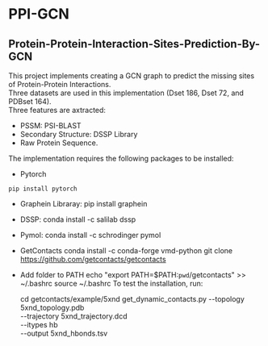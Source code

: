 # PPI-GCN
## Protein-Protein-Interaction-Sites-Prediction-By-GCN
This project implements creating a GCN graph to predict the missing sites of Protein-Protein Interactions. <br>
Three datasets are used in this implementation (Dset 186, Dset 72, and PDBset 164). <br>
Three features are axtracted: <br>
- PSSM: PSI-BLAST
- Secondary Structure: DSSP Library
- Raw Protein Sequence. 

The implementation requires the following packages to be installed: 
- Pytorch
```
pip install pytorch
```
- Graphein Libraray: 
    pip install graphein
- DSSP:
  conda install -c salilab dssp
- Pymol:
  conda install -c schrodinger pymol 
- GetContacts
  conda install -c conda-forge vmd-python
  git clone https://github.com/getcontacts/getcontacts
- Add folder to PATH
  echo "export PATH=\$PATH:`pwd`/getcontacts" >> ~/.bashrc
  source ~/.bashrc
 To test the installation, run:

  cd getcontacts/example/5xnd
  get_dynamic_contacts.py --topology 5xnd_topology.pdb \
                         --trajectory 5xnd_trajectory.dcd \
                         --itypes hb \
                         --output 5xnd_hbonds.tsv
